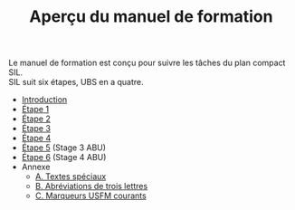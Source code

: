 ﻿---
title: Aperçu du manuel de formation
sidebar_position: 1
---

Le manuel de formation est conçu pour suivre les tâches du plan compact SIL.   
SIL suit six étapes, UBS en a quatre.

-  [Introduction](1.Intro.md)
-  [Étape 1](02-Stage-1/00-Stage-1.md)
-  [Étape 2](03-Stage-2/00-Stage-2.md)
-  [Étape 3](04-Stage-3/00-Stage-3.md)
-  [Étape 4](05-Stage-4/00-Stage-4.md)
-  [Étape 5](06-Stage-5/00-Stage-5.md) \(Stage 3 ABU\)
-  [Étape 6](07-Stage-6/00-Stage-6.md) \(Stage 4 ABU\)
- Annexe
   - [A. Textes spéciaux](08-Appendix/A.st.md)
   - [B. Abréviations de trois lettres](08-Appendix/B.3l.md)
   - [C. Marqueurs USFM courants](08-Appendix/C.USFM.md)